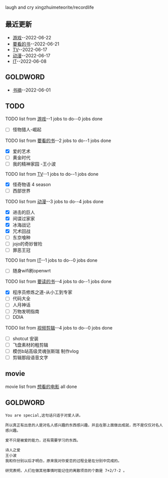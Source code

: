 
laugh and cry
xingzhuimeteorite/recordlife
## 最近更新
- [游戏](https://github.com/xingzhuimeteorite/recordlife/issues/11)--2022-06-22
- [要看的书](https://github.com/xingzhuimeteorite/recordlife/issues/10)--2022-06-21
- [TV](https://github.com/xingzhuimeteorite/recordlife/issues/9)--2022-06-17
- [动漫](https://github.com/xingzhuimeteorite/recordlife/issues/8)--2022-06-17
- [IT](https://github.com/xingzhuimeteorite/recordlife/issues/7)--2022-06-08
## GOLDWORD
- [书摘](https://github.com/xingzhuimeteorite/recordlife/issues/2)--2022-06-01
## TODO
TODO list from [游戏](https://github.com/xingzhuimeteorite/recordlife/issues/11)--1 jobs to do--0 jobs done
- [ ]  怪物猎人-崛起

TODO list from [要看的书](https://github.com/xingzhuimeteorite/recordlife/issues/10)--2 jobs to do--1 jobs done
- [x] 爱的艺术
- [ ] 黄金时代
- [ ] 我的精神家园  -王小波

TODO list from [TV](https://github.com/xingzhuimeteorite/recordlife/issues/9)--1 jobs to do--1 jobs done
- [x] 怪奇物语 4 season
- [ ] 西部世界

TODO list from [动漫](https://github.com/xingzhuimeteorite/recordlife/issues/8)--3 jobs to do--4 jobs done
- [x] 进击的巨人
- [x] 间谍过家家
- [x] 冰海战记
- [x] 咒术回战 
- [ ] 东京喰种
- [ ] jojo的奇妙冒险
- [ ] 罪恶王冠

TODO list from [IT](https://github.com/xingzhuimeteorite/recordlife/issues/7)--1 jobs to do--0 jobs done
- [ ] 随身wifi刷openwrt

TODO list from [要读的书](https://github.com/xingzhuimeteorite/recordlife/issues/6)--4 jobs to do--1 jobs done
- [x] 程序员修炼之道-从小工到专家
- [ ] 代码大全
- [ ] 人月神话 
- [ ] 万物发明指南
- [ ] DDIA

TODO list from [视频剪辑](https://github.com/xingzhuimeteorite/recordlife/issues/4)--4 jobs to do--0 jobs done
- [ ] shotcut 安装
- [ ] 飞盘素材的粗剪辑
- [ ]  模仿b站高级灵魂张斯瑞 制作vlog
- [ ]  剪辑那段语音文字

## movie
movie list from [想看的电影](https://github.com/xingzhuimeteorite/recordlife/issues/5) all done

## GOLDWORD
 ```
You are special,这句话只适于对爱人讲。
```
```
所以真正有出息的人是对名人感兴趣的东西感兴趣，并且在那上面做出成就，而不是仅仅对名人感兴趣。
```
```
爱不只是被爱的能力，还有需要学习的东西。
```
```
诗人之爱 
王小波
我和你分别以后才明白，原来我对你爱恋的过程全是在分别中完成的。
```
```
研究表明，人们在做其他事情时能记住的离散项目的个数是 7+2/7-2 。 
```
